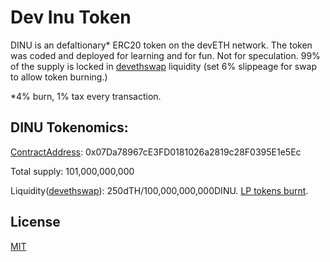 # Dev Inu Token

DINU is an defaltionary* ERC20 token on the devETH network. The token was coded and deployed for learning and for fun. Not for speculation. 99% of the supply is locked in [devethswap](https://www.devethswap.de/#/swap?outputCurrency=0x07Da78967cE3FD0181026a2819c28F0395E1e5Ec) liquidity (set 6% slippeage for swap to allow token burning.)

*4% burn, 1% tax every transaction.

## DINU Tokenomics:

[ContractAddress](https://explore.deveth.org/account/0x07da78967ce3fd0181026a2819c28f0395e1e5ec): 0x07Da78967cE3FD0181026a2819c28F0395E1e5Ec 

Total supply: 101,000,000,000 

Liquidity([devethswap](https://www.devethswap.de/#/swap?outputCurrency=0x07Da78967cE3FD0181026a2819c28F0395E1e5Ec)): 250dTH/100,000,000,000DINU. [LP tokens burnt](https://explore.deveth.org/tx/0xc5e9a4c6e0a261b903e3739397e477e8c6774f5c11a7d21a34386acb47df65cf).

## License
[MIT](https://choosealicense.com/licenses/mit/)